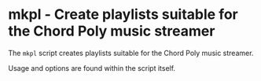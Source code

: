# mkpl - Create playlists suitable for the Chord Poly music streamer

The `mkpl` script creates playlists suitable for the Chord Poly music streamer.

Usage and options are found within the script itself.
